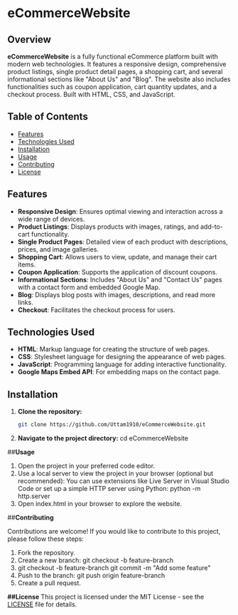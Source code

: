 # eCommerceWebsite

## Overview

**eCommerceWebsite** is a fully functional eCommerce platform built with modern web technologies. It features a responsive design, comprehensive product listings, single product detail pages, a shopping cart, and several informational sections like "About Us" and "Blog". The website also includes functionalities such as coupon application, cart quantity updates, and a checkout process. Built with HTML, CSS, and JavaScript.

## Table of Contents

- [Features](#features)
- [Technologies Used](#technologies-used)
- [Installation](#installation)
- [Usage](#usage)
- [Contributing](#contributing)
- [License](#license)

## Features

- **Responsive Design**: Ensures optimal viewing and interaction across a wide range of devices.
- **Product Listings**: Displays products with images, ratings, and add-to-cart functionality.
- **Single Product Pages**: Detailed view of each product with descriptions, prices, and image galleries.
- **Shopping Cart**: Allows users to view, update, and manage their cart items.
- **Coupon Application**: Supports the application of discount coupons.
- **Informational Sections**: Includes "About Us" and "Contact Us" pages with a contact form and embedded Google Map.
- **Blog**: Displays blog posts with images, descriptions, and read more links.
- **Checkout**: Facilitates the checkout process for users.

## Technologies Used

- **HTML**: Markup language for creating the structure of web pages.
- **CSS**: Stylesheet language for designing the appearance of web pages.
- **JavaScript**: Programming language for adding interactive functionality.
- **Google Maps Embed API**: For embedding maps on the contact page.

## Installation

1. **Clone the repository:**
   ```sh
   git clone https://github.com/Uttam1910/eCommerceWebsite.git
2. **Navigate to the project directory:**
   cd eCommerceWebsite

##**Usage**
1. Open the project in your preferred code editor.
2. Use a local server to view the project in your browser (optional but recommended):
      You can use extensions like Live Server in Visual Studio Code or set up a simple HTTP server using Python:
       python -m http.server
3. Open index.html in your browser to explore the website.

##**Contributing**

Contributions are welcome! If you would like to contribute to this project, please follow these steps:

1. Fork the repository.
2. Create a new branch:
    git checkout -b feature-branch
3. git checkout -b feature-branch
   git commit -m "Add some feature"
4. Push to the branch:
    git push origin feature-branch
5. Create a pull request.

**##License**
This project is licensed under the MIT License - see the [LICENSE](LICENSE) file for details.



